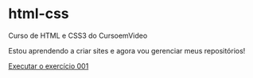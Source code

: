 # html-css
 Curso de HTML e CSS3 do CursoemVideo

 Estou aprendendo a criar sites e agora vou gerenciar meus repositórios!

<a href= "https://darilodsg.github.io/html-css/exercicios/ex001/index.html"> Executar o exercício 001</a>